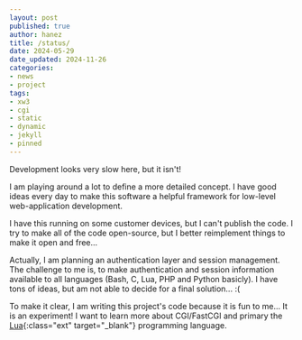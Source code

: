 ```yaml
---
layout: post
published: true
author: hanez
title: /status/
date: 2024-05-29
date_updated: 2024-11-26
categories:
- news
- project
tags:
- xw3
- cgi
- static
- dynamic
- jekyll
- pinned
---
```


Development looks very slow here, but it isn't!

I am playing around a lot to define a more detailed concept. I have good ideas every day to make this software a helpful framework for low-level web-application development.

I have this running on some customer devices, but I can't publish the code. I try to make all of the code open-source, but I better reimplement things to make it open and free...

Actually, I am planning an authentication layer and session management. The challenge to me is, to make authentication and session information available to all languages \(Bash, C, Lua, PHP and Python basicly\). I have tons of ideas, but am not able to decide for a final solution... :\(

To make it clear, I am writing this project's code because it is fun to me... It is an experiment! I want to learn more about CGI/FastCGI and primary the [Lua](https://www.lua.org/){:class="ext" target="_blank"} programming language.

